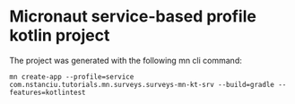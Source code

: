 # Micronaut service-based profile kotlin project


The project was generated with the following mn cli command:

```shell script
mn create-app --profile=service com.nstanciu.tutorials.mn.surveys.surveys-mn-kt-srv --build=gradle --features=kotlintest
```